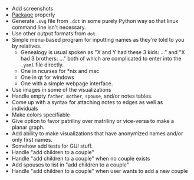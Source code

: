 - Add screenshots
- [Package][] properly
- Generate `.svg` file from `.dot` in some purely Python way so that
  linux command line isn't necessary.
- Use other output formats from `dot`.
- Simple menu-based program for inputting names as they're
  told to you by relatives.
  - Genealogy is usual spoken as "X and Y had these 3 kids: ..." and
    "X had 3 brothers: ..." both of which are complicated to enter
    into the `.yaml` file directly.
  - One in ncurses for *nix and mac
  - One in qt for windows
  - One with a simple webpage interface.
- Use images in some of the visualizations
- Handle empty `father`, `mother`, `spouse`, and/or notes tables.
- Come up with a syntax for attaching notes to edges as well as individuals
- Make colors specifiable
- Give option to favor patriliny over matriliny or vice-versa
  to make a planar graph.
- Add ability to make visualizations that have anonymized names
  and/or only first names.
- Somehow add tests for GUI stuff.
- Handle "add children to a couple"
- Handle "add children to a couple" when no couple exists
- Add spouses to list in "add children to a couple"
- Handle "add children to a couple" when user wants to add a new couple

[Package]: http://blog.ionelmc.ro/2015/02/24/the-problem-with-packaging-in-python/
